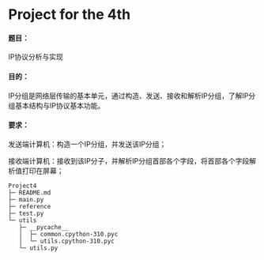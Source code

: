 # Project for the 4th

#### 题目：

IP协议分析与实现

#### 目的：

IP分组是网络层传输的基本单元，通过构造、发送、接收和解析IP分组，了解IP分组基本结构与IP协议基本功能。

#### 要求：

发送端计算机：构造一个IP分组，并发送该IP分组；

接收端计算机：接收到该IP分子，并解析IP分组首部各个字段，将首部各个字段解析值打印在屏幕；


```
Project4
├─ README.md
├─ main.py
├─ reference
├─ test.py
└─ utils
   ├─ __pycache__
   │  ├─ common.cpython-310.pyc
   │  └─ utils.cpython-310.pyc
   └─ utils.py

```